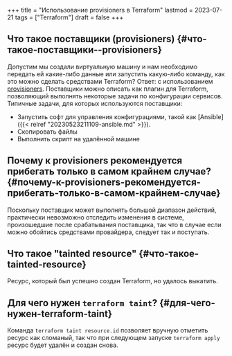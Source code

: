 +++
title = "Использование provisioners в Terraform"
lastmod = 2023-07-21
tags = ["Terraform"]
draft = false
+++

## Что такое поставщики (provisioners) {#что-такое-поставщики--provisioners}

Допустим мы создали виртуальную машину и нам необходимо передать ей какие-либо данные или запустить какую-либо команду, как это можно сделать средствами Terraform? Ответ: с использованием [provisioners](https://developer.hashicorp.com/terraform/language/resources/provisioners/syntax). Поставщики можно описать как плагин для Terraform, позволяющий выполнять некоторые задачи по конфигурации сервисов. Типичные задачи, для которых используются поставщики:

-   Запустить софт для управления конфигурациями, такой как [Ansible]({{< relref "20230523211109-ansible.md" >}}).
-   Скопировать файлы
-   Выполнить скрипт на удалённой машине


## Почему к provisioners рекомендуется прибегать только в самом крайнем случае? {#почему-к-provisioners-рекомендуется-прибегать-только-в-самом-крайнем-случае}

Поскольку поставщик может выполнять большой диапазон действий, практически невозможно отследить изменения в системе, произошедшие после срабатывания поставщика, так что в случае если можно обойтись средствами провайдера, следует так и поступать.


## Что такое "tainted resource" {#что-такое-tainted-resource}

Ресурс, который был успешно создан Terraform, но удалось выкатить.


## Для чего нужен `terraform taint`? {#для-чего-нужен-terraform-taint}

Команда `terraform taint resource.id` позволяет вручную отметить ресурс как сломаный, так что при следующем запуске `terraform apply` ресурс будет удалён и создан снова.
